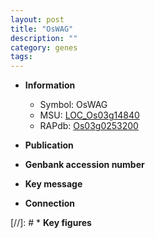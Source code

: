 ```yaml
---
layout: post
title: "OsWAG"
description: ""
category: genes
tags: 
---
```


* **Information**  
    + Symbol: OsWAG  
    + MSU: [LOC_Os03g14840](http://rice.uga.edu/cgi-bin/ORF_infopage.cgi?orf=LOC_Os03g14840)  
    + RAPdb: [Os03g0253200](http://rapdb.dna.affrc.go.jp/viewer/gbrowse_details/irgsp1?name=Os03g0253200)  

* **Publication**  

* **Genbank accession number**  

* **Key message**  

* **Connection**  

[//]: # * **Key figures**  


